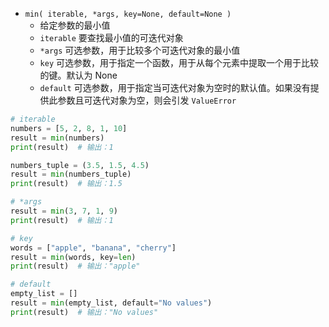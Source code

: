 - `min( iterable, *args, key=None, default=None )`
	- 给定参数的最小值
	- `iterable` 要查找最小值的可迭代对象
	- `*args` 可选参数，用于比较多个可迭代对象的最小值
	- `key` 可选参数，用于指定一个函数，用于从每个元素中提取一个用于比较的键。默认为 None
	- `default` 可选参数，用于指定当可迭代对象为空时的默认值。如果没有提供此参数且可迭代对象为空，则会引发 `ValueError`
```python
# iterable
numbers = [5, 2, 8, 1, 10]
result = min(numbers)
print(result)  # 输出：1

numbers_tuple = (3.5, 1.5, 4.5)
result = min(numbers_tuple)
print(result)  # 输出：1.5

# *args
result = min(3, 7, 1, 9)
print(result)  # 输出：1

# key
words = ["apple", "banana", "cherry"]
result = min(words, key=len)
print(result)  # 输出："apple"

# default
empty_list = []
result = min(empty_list, default="No values")
print(result)  # 输出："No values"

```